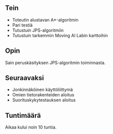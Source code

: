 ## Tein

* Toteutin alustavan A*-algoritmin
* Pari testiä
* Tutustuin JPS-algoritmiin
* Tutustuin tarkemmin Moving AI Labin karttoihin

## Opin

Sain peruskäsityksen JPS-algoritmin toiminnasta.


## Seuraavaksi

* Jonkinnäköinen käyttöliittymä
* Omien tietorakenteiden aloitus
* Suorituskykytestauksen aloitus

## Tuntimäärä

Aikaa kului noin 10 tuntia.
